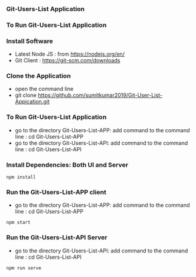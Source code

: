 ### Git-Users-List Application

### To Run Git-Users-List Application

### Install Software

- Latest Node JS : from https://nodejs.org/en/
- Git Client : https://git-scm.com/downloads

### Clone the Application

- open the command line
- git clone https://github.com/sumitkumar2019/Git-User-List-Appication.git

### To Run Git-Users-List Application

- go to the directory Git-Users-List-APP: add command to the command line : cd Git-Users-List-APP
- go to the directory Git-Users-List-API: add command to the command line : cd Git-Users-List-API

### Install Dependencies: Both UI and Server

```
npm install

```

### Run the Git-Users-List-APP client

- go to the directory Git-Users-List-APP: add command to the command line : cd Git-Users-List-APP

```
npm start
```

### Run the Git-Users-List-API Server

- go to the directory Git-Users-List-API: add command to the command line : cd Git-Users-List-API

```
npm run serve
```
